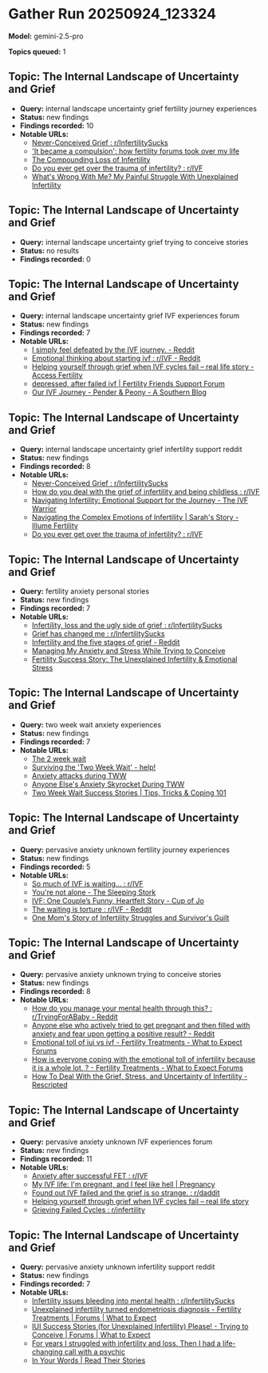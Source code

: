 # Gather Run 20250924_123324

**Model:** gemini-2.5-pro

**Topics queued:** 1

## Topic: The Internal Landscape of Uncertainty and Grief
- **Query:** internal landscape uncertainty grief fertility journey experiences
- **Status:** new findings
- **Findings recorded:** 10
- **Notable URLs:**
  - [Never-Conceived Grief : r/InfertilitySucks](https://www.reddit.com/r/InfertilitySucks/comments/w1k94j/neverconceived_grief/)
  - ['It became a compulsion': how fertility forums took over my life](https://www.theguardian.com/lifeandstyle/2021/aug/14/it-became-a-compulsion-how-fertility-forums-took-over-my-life)
  - [The Compounding Loss of Infertility](https://medium.com/@karyna.balch/the-compounding-loss-of-infertility-8f2445b23f8c)
  - [Do you ever get over the trauma of infertility? : r/IVF](https://www.reddit.com/r/IVF/comments/109i9v4/do_you_ever_get_over_the_trauma_of_infertility/)
  - [What's Wrong With Me? My Painful Struggle With Unexplained Infertility](https://www.elle.com/life-love/a31737/unexplained-infertility/)

## Topic: The Internal Landscape of Uncertainty and Grief
- **Query:** internal landscape uncertainty grief trying to conceive stories
- **Status:** no results
- **Findings recorded:** 0

## Topic: The Internal Landscape of Uncertainty and Grief
- **Query:** internal landscape uncertainty grief IVF experiences forum
- **Status:** new findings
- **Findings recorded:** 7
- **Notable URLs:**
  - [I simply feel defeated by the IVF journey. - Reddit](https://www.reddit.com/r/IVF/comments/19fcl5z/i_simply_feel_defeated_by_the_ivf_journey/)
  - [Emotional thinking about starting ivf : r/IVF - Reddit](https://www.reddit.com/r/IVF/comments/162omad/emotional_thinking_about_starting_ivf/)
  - [Helping yourself through grief when IVF cycles fail – real life story - Access Fertility](https://www.accessfertility.com/blog/helping-yourself-through-grief-when-ivf-cycles-fail-real-life-story/)
  - [depressed, after failed ivf | Fertility Friends Support Forum](https://www.fertilityfriends.co.uk/forum/index.php?topic=309322.0)
  - [Our IVF Journey - Pender & Peony - A Southern Blog](https://www.penderandpeony.com/our-ivf-journey/)

## Topic: The Internal Landscape of Uncertainty and Grief
- **Query:** internal landscape uncertainty grief infertility support reddit
- **Status:** new findings
- **Findings recorded:** 8
- **Notable URLs:**
  - [Never-Conceived Grief : r/InfertilitySucks](https://www.reddit.com/r/InfertilitySucks/comments/1264j5p/neverconceived_grief/)
  - [How do you deal with the grief of infertility and being childless : r/IVF](https://www.reddit.com/r/IVF/comments/12l3z0a/how_do_you_deal_with_the_grief_of_infertility_and/)
  - [Navigating Infertility: Emotional Support for the Journey - The IVF Warrior](https://www.theivfwarrior.ca/blog/navigating-infertility-emotional-support-for-the-journey)
  - [Navigating the Complex Emotions of Infertility | Sarah's Story - Illume Fertility](https://www.illumefertility.com/blog/navigating-the-complex-emotions-of-infertility-sarahs-story)
  - [Do you ever get over the trauma of infertility? : r/IVF](https://www.reddit.com/r/IVF/comments/13d1j3j/do_you_ever_get_over_the_trauma_of_infertility/)

## Topic: The Internal Landscape of Uncertainty and Grief
- **Query:** fertility anxiety personal stories
- **Status:** new findings
- **Findings recorded:** 7
- **Notable URLs:**
  - [Infertility, loss and the ugly side of grief : r/InfertilitySucks](https://www.reddit.com/r/InfertilitySucks/comments/1b3k01h/infertility_loss_and_the_ugly_side_of_grief/)
  - [Grief has changed me : r/InfertilitySucks](https://www.reddit.com/r/InfertilitySucks/comments/x90ocz/grief_has_changed_me/)
  - [Infertility and the five stages of grief - Reddit](https://www.reddit.com/r/infertility/comments/691y07/infertility_and_the_five_stages_of_grief/)
  - [Managing My Anxiety and Stress While Trying to Conceive](https://www.whattoexpect.com/getting-pregnant/health-and-wellness/managing-my-anxiety-and-stress-while-trying-to-conceive.aspx)
  - [Fertility Success Story: The Unexplained Infertility & Emotional Stress](https://www.youtube.com/watch?v=kZnB1a1omI4)

## Topic: The Internal Landscape of Uncertainty and Grief
- **Query:** two week wait anxiety experiences
- **Status:** new findings
- **Findings recorded:** 7
- **Notable URLs:**
  - [The 2 week wait](https://www.reddit.com/r/TryingForABaby/comments/16i5835/the_2_week_wait/)
  - [Surviving the 'Two Week Wait' - help!](https://www.netmums.com/coffeehouse/becoming-mum-ttc-64/am-i-pregnant-536/1018987-surviving-the-two-week-wait-help.html)
  - [Anxiety attacks during TWW](https://www.reddit.com/r/IVF/comments/sfl76p/anxiety_attacks_during_tww/)
  - [Anyone Else's Anxiety Skyrocket During TWW](https://community.whattoexpect.com/forums/trying-to-conceive/topic/anyone-elses-anxiety-skyrocket-during-tww-136975243.html)
  - [Two Week Wait Success Stories | Tips, Tricks & Coping 101](https://the-ribbon-box.com/two-week-wait-success-stories/)

## Topic: The Internal Landscape of Uncertainty and Grief
- **Query:** pervasive anxiety unknown fertility journey experiences
- **Status:** new findings
- **Findings recorded:** 5
- **Notable URLs:**
  - [So much of IVF is waiting… : r/IVF](https://www.reddit.com/r/IVF/comments/157k2d7/so_much_of_ivf_is_waiting/)
  - [You're not alone - The Sleeping Stork](https://www.thesleepingstork.com/blog/youre-not-alone)
  - [IVF: One Couple’s Funny, Heartfelt Story - Cup of Jo](https://cupofjo.com/2017/03/13/ivf-story-doree-shafrir-matt-mira/)
  - [The waiting is torture : r/IVF - Reddit](https://www.reddit.com/r/IVF/comments/1cld0lg/the_waiting_is_torture/)
  - [One Mom's Story of Infertility Struggles and Survivor's Guilt](https://www.natalist.com/blogs/learn/one-moms-story-of-infertility-struggles-and-survivors-guilt)

## Topic: The Internal Landscape of Uncertainty and Grief
- **Query:** pervasive anxiety unknown trying to conceive stories
- **Status:** new findings
- **Findings recorded:** 8
- **Notable URLs:**
  - [How do you manage your mental health through this? : r/TryingForABaby - Reddit](https://www.reddit.com/r/TryingForABaby/comments/17nrhca/how_do_you_manage_your_mental_health_through_this/)
  - [Anyone else who actively tried to get pregnant and then filled with anxiety and fear upon getting a positive result? - Reddit](https://www.reddit.com/r/BabyBumps/comments/18id8i9/anyone_else_who_actively_tried_to_get_pregnant/)
  - [Emotional toll of iui vs ivf - Fertility Treatments - What to Expect Forums](https://www.whattoexpect.com/groups/fertility-treatments/content/emotional-toll-of-iui-vs-ivf.html)
  - [How is everyone coping with the emotional toll of infertility because it is a whole lot. ? - Fertility Treatments - What to Expect Forums](https://community.whattoexpect.com/forums/fertility-treatments/topic/how-is-everyone-coping-with-the-emotional-toll-of-infertility-because-it-is-a-whole-lot--150948952.html)
  - [How To Deal With the Grief, Stress, and Uncertainty of Infertility - Rescripted](https://www.rescripted.com/posts/how-to-deal-with-the-grief-stress-and-uncertainty-of-infertility)

## Topic: The Internal Landscape of Uncertainty and Grief
- **Query:** pervasive anxiety unknown IVF experiences forum
- **Status:** new findings
- **Findings recorded:** 11
- **Notable URLs:**
  - [Anxiety after successful FET : r/IVF](https://www.reddit.com/r/IVF/comments/z5609q/anxiety_after_successful_fet/)
  - [My IVF life: I'm pregnant, and I feel like hell | Pregnancy](https://www.theguardian.com/lifeandstyle/2018/sep/10/my-ivf-life-im-pregnant-and-i-feel-like-hell)
  - [Found out IVF failed and the grief is so strange. : r/daddit](https://www.reddit.com/r/daddit/comments/14b09fg/found_out_ivf_failed_and_the_grief_is_so_strange/)
  - [Helping yourself through grief when IVF cycles fail – real life story](https://www.accessfertility.com/blog/grieving-failed-ivf-cycles-real-life-story/)
  - [Grieving Failed Cycles : r/infertility](https://www.reddit.com/r/infertility/comments/1d6g32t/grieving_failed_cycles/)

## Topic: The Internal Landscape of Uncertainty and Grief
- **Query:** pervasive anxiety unknown infertility support reddit
- **Status:** new findings
- **Findings recorded:** 7
- **Notable URLs:**
  - [Infertility issues bleeding into mental health : r/InfertilitySucks](https://www.reddit.com/r/InfertilitySucks/comments/14jle3g/infertility_issues_bleeding_into_mental_health/)
  - [Unexplained infertility turned endometriosis diagnosis - Fertility Treatments | Forums | What to Expect](https://forums.whattoexpect.com/forums/fertility-treatments/topic/unexplained-infertility-turned-endometriosis-diagnosis-146979291.html)
  - [IUI Success Stories (for Unexplained Infertility) Please! - Trying to Conceive | Forums | What to Expect](https://community.whattoexpect.com/forums/trying-to-conceive/topic/iui-success-stories-for-unexplained-infertility-please-121175685.html)
  - [For years I struggled with infertility and loss. Then I had a life-changing call with a psychic](https://www.theguardian.com/lifeandstyle/2023/sep/24/for-years-i-struggled-with-infertility-and-loss-then-i-had-a-life-changing-call-with-a-psychic)
  - [In Your Words | Read Their Stories](https://www.theambernetwork.org/in-your-words)

